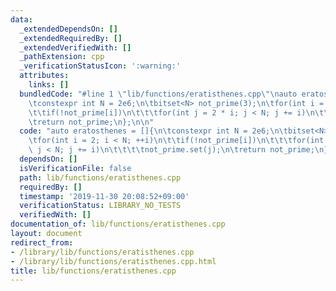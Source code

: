 ```yaml
---
data:
  _extendedDependsOn: []
  _extendedRequiredBy: []
  _extendedVerifiedWith: []
  _pathExtension: cpp
  _verificationStatusIcon: ':warning:'
  attributes:
    links: []
  bundledCode: "#line 1 \"lib/functions/eratisthenes.cpp\"\nauto eratosthenes = []{\n\
    \tconstexpr int N = 2e6;\n\tbitset<N> not_prime(3);\n\tfor(int i = 2; i < N; ++i)\n\
    \t\tif(!not_prime[i])\n\t\t\tfor(int j = 2 * i; j < N; j += i)\n\t\t\t\tnot_prime.set(j);\n\
    \treturn not_prime;\n};\n\n"
  code: "auto eratosthenes = []{\n\tconstexpr int N = 2e6;\n\tbitset<N> not_prime(3);\n\
    \tfor(int i = 2; i < N; ++i)\n\t\tif(!not_prime[i])\n\t\t\tfor(int j = 2 * i;\
    \ j < N; j += i)\n\t\t\t\tnot_prime.set(j);\n\treturn not_prime;\n};\n\n"
  dependsOn: []
  isVerificationFile: false
  path: lib/functions/eratisthenes.cpp
  requiredBy: []
  timestamp: '2019-11-30 20:08:52+09:00'
  verificationStatus: LIBRARY_NO_TESTS
  verifiedWith: []
documentation_of: lib/functions/eratisthenes.cpp
layout: document
redirect_from:
- /library/lib/functions/eratisthenes.cpp
- /library/lib/functions/eratisthenes.cpp.html
title: lib/functions/eratisthenes.cpp
---
```

